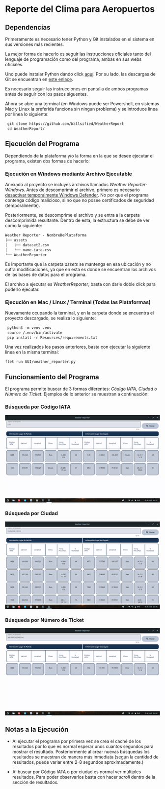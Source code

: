 # Reporte del Clima para Aeropuertos

## Dependencias 

Primeramente es necesario tener Python y Git instalados en el sistema en sus versiones más recientes. 

La mejor forma de hacerlo es seguir las instrucciones oficiales tanto del lenguaje
de programación como del programa, ambas en sus webs oficiales.

Uno puede instalar Python dando click [aquí](https://www.python.org/downloads/).
Por su lado, las descargas de Git se encuentran en [este enlace](https://git-scm.com/downloads).

Es necesario seguir las instrucciones en pantalla de ambos programas antes de seguir 
con los pasos siguentes.

Ahora se abre una terminal (en Windows puede ser Powershell, en sistemas
Mac y Linux la preferida funciona sin ningun problema) y se introduce línea por línea lo siguiente:

```
 git clone https://github.com/Wallsified/WeatherReport
 cd WeatherReport/ 
```

## Ejecución del Programa

Dependiendo de la plataforma y/o la forma en la que se desee ejecutar el programa, existen dos formas de 
hacerlo:

### Ejecución en Windows mediante Archivo Ejecutable

Anexado al proyecto se incluyes archivos llamados _Weather Reporter-Windows_. Antes de descomprimir el archivo, primero es necesario [desactivar temporalmente Windows Defender](https://support.microsoft.com/es-es/windows/deshabilitar-la-protecci%C3%B3n-antivirus-de-defender-en-seguridad-de-windows-99e6004f-c54c-8509-773c-a4d776b77960). No por que el programa contenga código malicioso, si no que no posee certificados de seguridad (temporalmente).

Posteriormente, se descomprime el archivo y se entra a la carpeta descomprimida resultante. Dentro de esta, la estructura se debe de ver como la siguiente:

```
Weather Reporter - NombreDePlataforma
├── assets
│   ├── dataset2.csv
│   └── name-iata.csv
└── WeatherReporter
```

Es importante que la carpeta _assets_ se mantenga en esa ubicación y no sufra modificaciones, ya que en esta es donde se encuentran los archivos de las bases de datos para el programa. 

El archivo a ejecutar es _WeatherReporter_, basta con darle doble click para poderlo ejecutar.

### Ejecución en Mac / Linux / Terminal (Todas las Plataformas)

Nuevamente ocupando la terminal, y en la carpeta donde se encuentra el proyecto descargado, se realiza lo siguiente: 

```
 python3 -m venv .env
 source /.env/bin/activate
 pip install -r Resources/requirements.txt
```

Una vez realizados los pasos anteriores, basta con ejecutar la siguiente linea en la misma terminal: 

```
flet run GUI/weather_reporter.py
```

## Funcionamiento del Programa

El programa permite buscar de 3 formas diferentes: _Código IATA, Ciudad_ o _Número de Ticket_. Ejemplos de lo anterior se muestran a continuación: 

### Búsqueda por Código IATA

![iata_search](Assets/images/iata_search.png)

### Búsqueda por Ciudad

![city_search](Assets/images/city_search.png)

### Búsqueda por Número de Ticket

![ticket_search](Assets/images/ticket_search.png)

## Notas a la Ejecución

- Al ejecutar el programa por primera vez se crea el caché de los resultados por lo que es normal esperar unos cuantos segundos para mostrar el resultado. Posteriormente al crear nuevas búsquedas los resultados se muestran de manera más inmediata (según la cantidad de resultados, puede variar entre 2-8 segundos aproximadamente.) 

- Al buscar por Código IATA o por ciudad es normal ver múltiples resultados. Para poder observarlos basta con hacer _scroll_ dentro de la sección de resultados.  